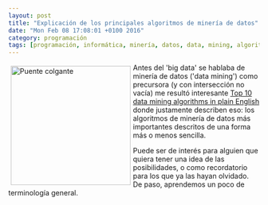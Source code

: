 ```yaml
---
layout: post
title: "Explicación de los principales algoritmos de minería de datos"
date: "Mon Feb 08 17:08:01 +0100 2016"
category: programación
tags: [programación, informática, minería, datos, data, mining, algoritmos]
---
```






<a href="https://plus.google.com/112862240851570159916/posts/enskqjdRfyK://plus.google.com/u/1/112862240851570159916/posts/Xivia9jvo2P?pid=6248949575169997282&oid=112862240851570159916" title="Puente colgante"><img src="https://lh3.googleusercontent.com/-aR38Ax3ng6E/Vri6h79V-eI/AAAAAAAAOVA/JI4sEeh6Ez0/w324-h486-no/IMG_9828.JPG" width="240"  alt="Puente colgante" style="float:left; margin:5px"></a>
Antes del 'big data' se hablaba de minería de datos ('data mining') como precursora (y con intersección no vacía) me resultó interesante [Top 10 data mining algorithms in plain English](http://rayli.net/blog/data/top-10-data-mining-algorithms-in-plain-english/) donde justamente describen eso: los algoritmos de minería de datos más importantes descritos de una forma más o menos sencilla. 

Puede ser de interés para alguien que quiera tener una idea de las posibilidades, o como recordatorio para los que ya las hayan olvidado. De paso, aprendemos un poco de terminología general.
